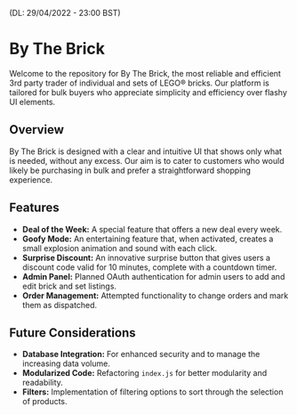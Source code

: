 (DL: 29/04/2022 - 23:00 BST)
# By The Brick

Welcome to the repository for By The Brick, the most reliable and efficient 3rd party trader of individual and sets of LEGO® bricks. Our platform is tailored for bulk buyers who appreciate simplicity and efficiency over flashy UI elements.

## Overview

By The Brick is designed with a clear and intuitive UI that shows only what is needed, without any excess. Our aim is to cater to customers who would likely be purchasing in bulk and prefer a straightforward shopping experience.

## Features

- **Deal of the Week:** A special feature that offers a new deal every week.
- **Goofy Mode:** An entertaining feature that, when activated, creates a small explosion animation and sound with each click.
- **Surprise Discount:** An innovative surprise button that gives users a discount code valid for 10 minutes, complete with a countdown timer.
- **Admin Panel:** Planned OAuth authentication for admin users to add and edit brick and set listings.
- **Order Management:** Attempted functionality to change orders and mark them as dispatched.

## Future Considerations

- **Database Integration:** For enhanced security and to manage the increasing data volume.
- **Modularized Code:** Refactoring `index.js` for better modularity and readability.
- **Filters:** Implementation of filtering options to sort through the selection of products.
